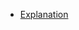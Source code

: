 - [Explanation](https://leetcode.com/problems/optimal-partition-of-string/discuss/2560283/Easy-Understandable-oror-Approach-Explained-oror-Beginner-Friendly)